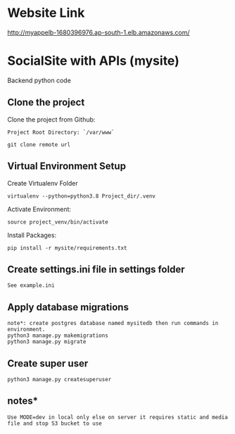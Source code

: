 # Website Link
http://myappelb-1680396976.ap-south-1.elb.amazonaws.com/

# SocialSite with APIs (mysite)
Backend python code

## Clone the project
Clone the project from Github:

    Project Root Directory: `/var/www`
    
    git clone remote url


## Virtual Environment Setup
Create Virtualenv Folder

    virtualenv --python=python3.8 Project_dir/.venv


Activate Environment:

    source project_venv/bin/activate
   
Install Packages:

    pip install -r mysite/requirements.txt

## Create settings.ini file in settings folder
    See example.ini

## Apply database migrations
    note*: create postgres database named mysitedb then run commands in environment.
    python3 manage.py makemigrations 
    python3 manage.py migrate

## Create super user
    python3 manage.py createsuperuser

## notes*
    Use MODE=dev in local only else on server it requires static and media file and stop S3 bucket to use 

